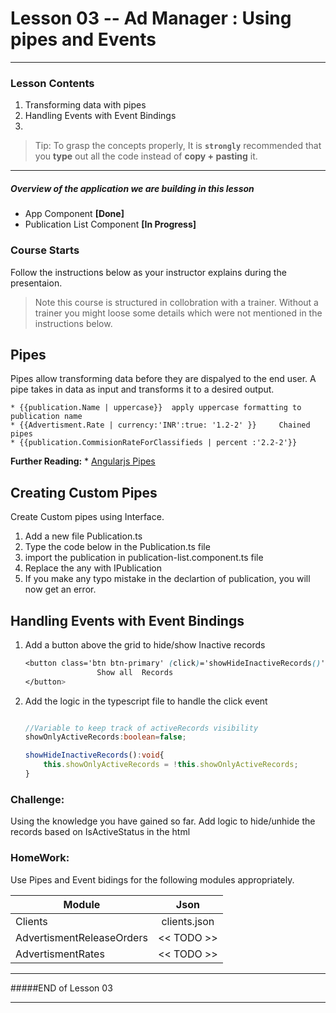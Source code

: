 # Lesson 03 -- Ad Manager : Using pipes and Events
----------
### Lesson Contents
1.  Transforming data with pipes
2.  Handling Events with Event Bindings
3.  

> Tip: To grasp the concepts properly, It is  **`strongly`**  recommended that you **type** out all the code instead of **copy + pasting** it. 

-------------------------------

##### Overview of the application we are building in this lesson
- App Component  **[Done]**
- Publication List Component **[In Progress]**


### Course Starts 
Follow the instructions below as your instructor explains during the presentaion. 

> Note this course is structured in collobration with a trainer. Without a trainer you might loose some details which were not mentioned in the instructions below. 

## Pipes
Pipes allow transforming data before they are dispalyed to the end user. A pipe takes in data as input and transforms it to a desired output. 

	* {{publication.Name | uppercase}}  apply uppercase formatting to publication name
	* {{Advertisment.Rate | currency:'INR':true: '1.2-2' }} 	Chained pipes
	* {{publication.CommisionRateForClassifieds | percent :'2.2-2'}}

**Further Reading:**
	* [Angularjs Pipes](https://angular.io/docs/ts/latest/guide/pipes.html)

## Creating Custom Pipes
Create Custom pipes using Interface. 

1. Add a new file Publication.ts
2. Type the code below in the Publication.ts file
3. import the publication in publication-list.component.ts file
4. Replace the any with IPublication
5. If you make any typo mistake in the declartion of publication, you will now get an error.


## Handling Events with Event Bindings

1. Add a button above the grid to hide/show Inactive records
	``` css
	<button class='btn btn-primary' (click)='showHideInactiveRecords()'>
					Show all  Records
	</button>
    ```  
2. Add the logic in the typescript file to handle the click event
	``` typescript
	
	//Variable to keep track of activeRecords visibility
	showOnlyActiveRecords:boolean=false;

	showHideInactiveRecords():void{
    	this.showOnlyActiveRecords = !this.showOnlyActiveRecords;
	}	 
	```       

### Challenge: 
Using the knowledge you have gained so far. Add logic to hide/unhide the records based on IsActiveStatus in the html


### **HomeWork:** 
Use Pipes and Event bidings  for the following modules appropriately. 

| Module        | Json          | 
| ------------- |:-------------:| 
| Clients	    | clients.json  | 
| AdvertismentReleaseOrders     | << TODO >>   |  
| AdvertismentRates | << TODO >>     |    


-------------------------------
#####END of Lesson 03

-------------------------------

